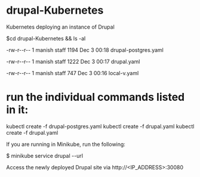 # drupal-Kubernetes
Kubernetes deploying an instance of Drupal 

$cd drupal-Kubernetes && ls -al

-rw-r--r--   1 manish  staff  1194 Dec  3 00:18 drupal-postgres.yaml

-rw-r--r--   1 manish  staff  1222 Dec  3 00:17 drupal.yaml

-rw-r--r--   1 manish  staff   747 Dec  3 00:16 local-v.yaml

# run the individual commands listed in it:
kubectl create -f drupal-postgres.yaml
kubectl create -f drupal.yaml
kubectl create -f drupal.yaml

If you are running in Minikube, run the following:

$ minikube service drupal --url

Access the newly deployed Drupal site via http://<IP_ADDRESS>:30080
